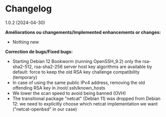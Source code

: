 # Changelog
1.0.2 (2024-04-30)

**Améliorations ou changements/Implemented enhancements or changes:**

- Nothing new

**Correction de bugs/Fixed bugs:**

- Starting Debian 12 Bookworm (running OpenSSH_9.2) only the rsa-sha2-512, rsa-sha2-256 server host key algorithms are available by default: force to keep the old RSA key challenge compatibility (temporary)
- In case of using the same public IPv4 address, removing the old offending RSA key in /root/.ssh/known_hosts
- We lower the scan speed to avoid being banned (OVH)
- The transitional package "netcat" (Debian 11) was dropped from Debian 12: we need to explicitly choose which netcat implementation we want ("netcat-openbsd" in our case)
